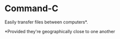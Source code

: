 # Command-C

Easily transfer files between computers*.

\*Provided they're geographically close to one another
